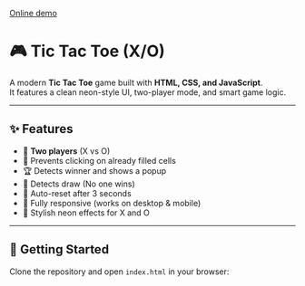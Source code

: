 <a href="https://keyelty-dev.github.io/X-O-game/"> Online demo</a>

# 🎮 Tic Tac Toe (X/O)

A modern **Tic Tac Toe** game built with **HTML, CSS, and JavaScript**.  
It features a clean neon-style UI, two-player mode, and smart game logic.  

---

## ✨ Features
- 👥 **Two players** (X vs O)  
- 🚫 Prevents clicking on already filled cells  
- 🏆 Detects winner and shows a popup  
- 🤝 Detects draw (No one wins)  
- 🔄 Auto-reset after 3 seconds  
- 📱 Fully responsive (works on desktop & mobile)  
- 🌈 Stylish neon effects for X and O  

---

## 🚀 Getting Started

Clone the repository and open `index.html` in your browser:


